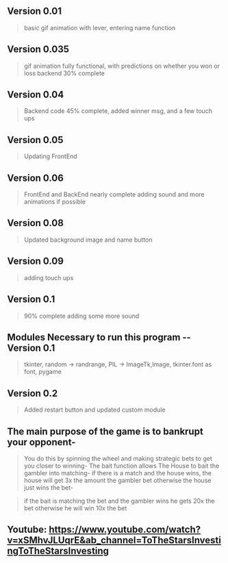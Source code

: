 ## Version 0.01 
>basic gif animation with lever, entering name function
## Version 0.035
>gif animation fully functional, with predictions on whether you won or loss backend 30% complete
## Version 0.04 
>Backend code 45% complete, added winner msg, and a few touch ups 
## Version 0.05
>Updating FrontEnd  
## Version 0.06 
>FrontEnd and BackEnd nearly complete adding sound and more animations if possible
## Version 0.08 
>Updated background image and name button
## Version 0.09 
>adding touch ups 
## Version 0.1
>90% complete adding some more sound 
## Modules Necessary to run this program --Version 0.1
>tkinter, random -> randrange, PIL -> ImageTk,Image, tkinter.font as font, pygame
## Version 0.2
>Added restart  button and updated custom module
## The main purpose of the game is to bankrupt your opponent- 
>You do this by spinning the wheel and making strategic bets to get you closer to winning- 
>The bait function allows The House to bait the gambler into matching- if there is a match and the house wins, the house will get 3x the amount the gambler bet otherwise the house just wins the bet-

>if the bait is matching the bet and the gambler wins he gets 20x the bet otherwise he will win 10x the bet 
## Youtube: https://www.youtube.com/watch?v=xSMhvJLUqrE&ab_channel=ToTheStarsInvestingToTheStarsInvesting
